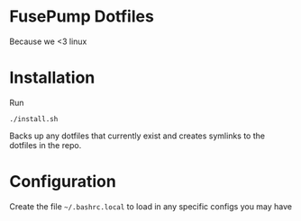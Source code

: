 # FusePump Dotfiles

Because we <3 linux

# Installation 

Run

    ./install.sh

Backs up any dotfiles that currently exist and creates symlinks to the dotfiles in the repo.

# Configuration

Create the file `~/.bashrc.local` to load in any specific configs you may have

